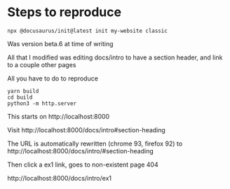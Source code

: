 # Steps to reproduce

```
npx @docusaurus/init@latest init my-website classic
```

Was version beta.6 at time of writing

All that I modified was editing docs/intro to have a section header, and link to a couple other pages


All you have to do to reproduce

```
yarn build
cd build
python3 -m http.server
```

This starts on http://localhost:8000

Visit http://localhost:8000/docs/intro#section-heading

The URL is automatically rewritten (chrome 93, firefox 92) to http://localhost:8000/docs/intro/#section-heading

Then click a ex1 link, goes to non-existent page 404

http://localhost:8000/docs/intro/ex1

